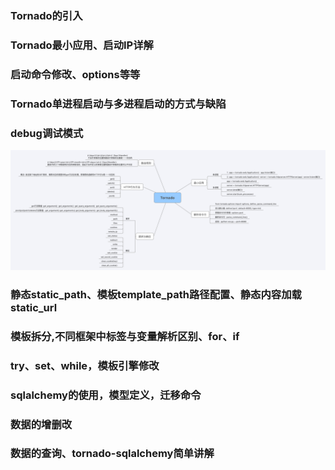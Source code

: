 ### Tornado的引入
### Tornado最小应用、启动IP详解
### 启动命令修改、options等等
### Tornado单进程启动与多进程启动的方式与缺陷
### debug调试模式
![](https://github.com/hetanglinlin/hetanglinlin_Tornado/blob/master/images/Xmind/day01.png)


### 静态static_path、模板template_path路径配置、静态内容加载static_url
### 模板拆分,不同框架中标签与变量解析区别、for、if
### try、set、while，模板引擎修改
### sqlalchemy的使用，模型定义，迁移命令
### 数据的增删改
### 数据的查询、tornado-sqlalchemy简单讲解

